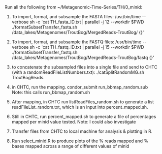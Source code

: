 Run all the following from ~/Metagenomic-Time-Series/TH/0_minid: 


1. To import, format, and subsample the FASTA files:
/usr/bin/time --verbose sh -c 'cat TH_fasta_ID.txt | parallel -j 12 --workdir $PWD ./formatSubsetTransfer_fasta.sh /data_lakes/Metagenomes/TroutBog/MergedReads-TroutBog/ {}'

2. To import, format, and subsample the FASTQ files:
/usr/bin/time --verbose sh -c 'cat TH_fastq_ID.txt | parallel -j 15 --workdir $PWD ./formatSubsetTransfer_fastq.sh /data_lakes/Metagenomes/TroutBog/MergedReads-TroutBog/fastq {}'

3. to concatenate the subsampled files into a single file and send to CHTC (with a randomReadFileListNumbers.txt):
./catSplitRandomMG.sh TroutBogReads

4. in CHTC, run the mapping.
condor_submit run_bbmap_random.sub
Note: this calls run_bbmap_random.sh

5. After mapping, in CHTC run listReadFiles_random.sh to generate a list readFileList_random.txt, which is an input into percent_mapped.sh.

6. Still in CHTC, run percent_mapped.sh to generate a file of percentages mapped per minid value tested. Note: I could also investigate

7. Transfer files from CHTC to local machine for analysis & plotting in R.

8. Run select_minid.R to produce plots of the % reads mapped and % bases mapped across a range of different values of minid

